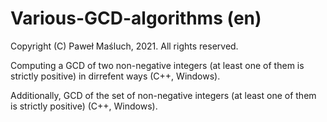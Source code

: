 # Various-GCD-algorithms (en)

Copyright (C) Paweł Maśluch, 2021. All rights reserved.

Computing a GCD of two non-negative integers (at least one of them is strictly positive) in dirrefent ways (C++, Windows).

Additionally, GCD of the set of non-negative integers (at least one of them is strictly positive) (C++, Windows).
